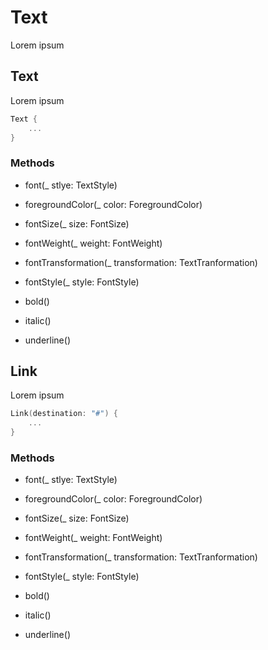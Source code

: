 # Text

Lorem ipsum

## Text

Lorem ipsum

```swift
Text {
    ...
}
```

### Methods

- font(_ stlye: TextStyle)

- foregroundColor(_ color: ForegroundColor)

- fontSize(_ size: FontSize)

- fontWeight(_ weight: FontWeight)

- fontTransformation(_ transformation: TextTranformation)

- fontStyle(_ style: FontStyle)

- bold()

- italic()

- underline()


## Link

Lorem ipsum

```swift
Link(destination: "#") {
    ...
}
```

### Methods

- font(_ stlye: TextStyle)

- foregroundColor(_ color: ForegroundColor)

- fontSize(_ size: FontSize)

- fontWeight(_ weight: FontWeight)

- fontTransformation(_ transformation: TextTranformation)

- fontStyle(_ style: FontStyle)

- bold()

- italic()

- underline()
